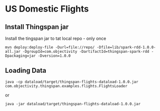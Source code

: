 # US Domestic Flights

## Install Thingspan jar
Install the tingspan jar to tat local repo - only once
	
	mvn deploy:deploy-file -Durl=file://repo/ -Dfile=lib/spark-rdd-1.0.0-all.jar -DgroupId=com.objectivity -DartifactId=thingspan-spark-rdd -Dpackaging=jar -Dversion=1.0.0

## Loading Data

	java -cp dataload/target/thingspan-flights-dataload-1.0.0.jar com.objectivity.thingspan.examples.flights.FlightsLoader 
	
or

	java -jar dataload/target/thingspan-flights-dataload-1.0.0.jar


